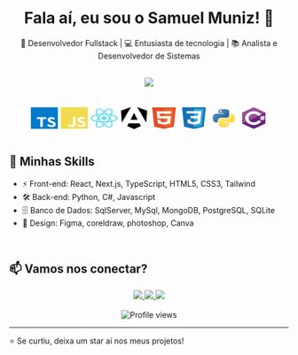 <h1 align="center">Fala aí, eu sou o Samuel Muniz! 👋</h1>

<p align="center">
  🚀 Desenvolvedor Fullstack | 💻 Entusiasta de tecnologia | 📚 Analista e Desenvolvedor de Sistemas
</p>

<br/>


<div align="center">
  <img src="https://media.giphy.com/media/qgQUggAC3Pfv687qPC/giphy.gif" width="400px"/>
</div>

<br />

<div style="display: inline_block" align="center"><br>
  <img align="center" alt="Samuel-Ts" height="40" width="50" src="https://raw.githubusercontent.com/devicons/devicon/master/icons/typescript/typescript-plain.svg">
  <img align="center" alt="Samuel-Js" height="40" width="50" src="https://raw.githubusercontent.com/devicons/devicon/master/icons/javascript/javascript-plain.svg">
  <img align="center" alt="Samuel-React" height="40" width="50" src="https://raw.githubusercontent.com/devicons/devicon/master/icons/react/react-original.svg">
  <img align="center" alt="Samuel-Angular" height="40" width="50" src="https://raw.githubusercontent.com/devicons/devicon/master/icons/angular/angular-plain.svg">
  <img align="center" alt="Samuel-HTML" height="40" width="50" src="https://raw.githubusercontent.com/devicons/devicon/master/icons/html5/html5-original.svg">
  <img align="center" alt="Samuel-CSS" height="40" width="50" src="https://raw.githubusercontent.com/devicons/devicon/master/icons/css3/css3-original.svg">
  <img align="center" alt="Samuel-Python" height="40" width="50" src="https://raw.githubusercontent.com/devicons/devicon/master/icons/python/python-original.svg">
  <img align="center" alt="Samuel-Csharp" height="40" width="50" src="https://raw.githubusercontent.com/devicons/devicon/master/icons/csharp/csharp-original.svg">
</div>

<br/>

## 🚀 Minhas Skills

- ⚡ Front-end: React, Next.js, TypeScript, HTML5, CSS3, Tailwind
- 🛠️ Back-end: Python, C#, Javascript
- 🗄️ Banco de Dados: SqlServer, MySql, MongoDB, PostgreSQL, SQLite
- 🎨 Design: Figma, coreldraw, photoshop, Canva



<br/>

## 📫 Vamos nos conectar?

<div align="center"> 
  <a href="https://www.youtube.com/@DevSamuelMuniz" target="_blank">
    <img src="https://img.shields.io/badge/Youtube-FF0000?style=for-the-badge&logo=youtube&logoColor=white" target="_blank">
  </a>
  <a href="mailto:devsamuelmuniz@hotmail.com" target="_blank">
    <img src="https://img.shields.io/badge/Email-D14836?style=for-the-badge&logo=gmail&logoColor=white" target="_blank">
  </a>
  <a href="https://www.linkedin.com/in/samuel-muniz-4b5a3126a/" target="_blank">
    <img src="https://img.shields.io/badge/LinkedIn-0077B5?style=for-the-badge&logo=linkedin&logoColor=white" target="_blank">
  </a> 
</div>

<br/>

<div align="center">
  <img src="https://komarev.com/ghpvc/?username=DevSamuelMuniz&style=flat-square&color=blue" alt="Profile views" />
</div>

---

⭐ Se curtiu, deixa um star aí nos meus projetos!

